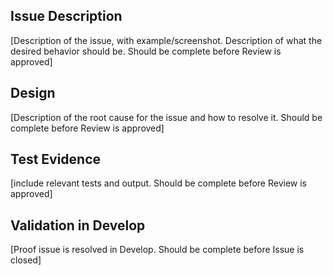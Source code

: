 Issue Description
--
[Description of the issue, with example/screenshot. Description of what the desired behavior should be. Should be complete before Review is approved]

Design
--
[Description of the root cause for the issue and how to resolve it. Should be complete before Review is approved]

Test Evidence
--
[include relevant tests and output. Should be complete before Review is approved]


Validation in Develop
-- 
[Proof issue is resolved in Develop. Should be complete before Issue is closed]
